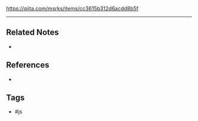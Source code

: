 https://qiita.com/msrks/items/cc3615b312d6acdd8b5f

---
## Related Notes
- 

## References
- 

## Tags
- #js 